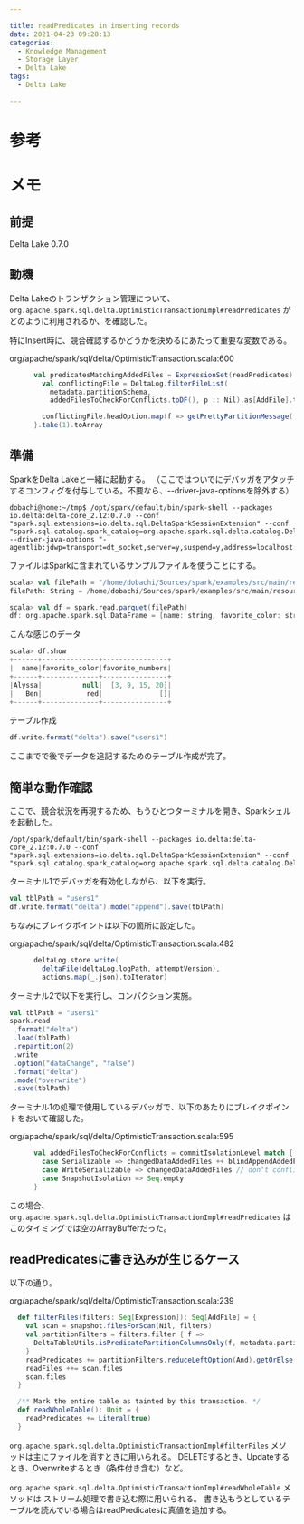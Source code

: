 ```yaml
---

title: readPredicates in inserting records
date: 2021-04-23 09:28:13
categories:
  - Knowledge Management
  - Storage Layer
  - Delta Lake
tags:
  - Delta Lake

---
```


# 参考


# メモ

## 前提

Delta Lake 0.7.0

## 動機

Delta Lakeのトランザクション管理について、
`org.apache.spark.sql.delta.OptimisticTransactionImpl#readPredicates`
がどのように利用されるか、を確認した。

特にInsert時に、競合確認するかどうかを決めるにあたって重要な変数である。

org/apache/spark/sql/delta/OptimisticTransaction.scala:600

```scala
      val predicatesMatchingAddedFiles = ExpressionSet(readPredicates).iterator.flatMap { p =>
        val conflictingFile = DeltaLog.filterFileList(
          metadata.partitionSchema,
          addedFilesToCheckForConflicts.toDF(), p :: Nil).as[AddFile].take(1)

        conflictingFile.headOption.map(f => getPrettyPartitionMessage(f.partitionValues))
      }.take(1).toArray
```

## 準備

SparkをDelta Lakeと一緒に起動する。
（ここではついでにデバッガをアタッチするコンフィグを付与している。不要なら、--driver-java-optionsを除外する）

```shell
dobachi@home:~/tmp$ /opt/spark/default/bin/spark-shell --packages io.delta:delta-core_2.12:0.7.0 --conf "spark.sql.extensions=io.delta.sql.DeltaSparkSessionExtension" --conf "spark.sql.catalog.spark_catalog=org.apache.spark.sql.delta.catalog.DeltaCatalog" --driver-java-options "-agentlib:jdwp=transport=dt_socket,server=y,suspend=y,address=localhost:5005"
```

ファイルはSparkに含まれているサンプルファイルを使うことにする。

```scala
scala> val filePath = "/home/dobachi/Sources/spark/examples/src/main/resources/users.parquet"
filePath: String = /home/dobachi/Sources/spark/examples/src/main/resources/users.parquet

scala> val df = spark.read.parquet(filePath)
df: org.apache.spark.sql.DataFrame = [name: string, favorite_color: string ... 1 more field]
```

こんな感じのデータ

```scala
scala> df.show
+------+--------------+----------------+
|  name|favorite_color|favorite_numbers|
+------+--------------+----------------+
|Alyssa|          null|  [3, 9, 15, 20]|
|   Ben|           red|              []|
+------+--------------+----------------+
```

テーブル作成

```scala
df.write.format("delta").save("users1") 
```

ここまでで後でデータを追記するためのテーブル作成が完了。

## 簡単な動作確認

ここで、競合状況を再現するため、もうひとつターミナルを開き、Sparkシェルを起動した。

```shell
/opt/spark/default/bin/spark-shell --packages io.delta:delta-core_2.12:0.7.0 --conf "spark.sql.extensions=io.delta.sql.DeltaSparkSessionExtension" --conf "spark.sql.catalog.spark_catalog=org.apache.spark.sql.delta.catalog.DeltaCatalog"
```

ターミナル1でデバッガを有効化しながら、以下を実行。

```scala
val tblPath = "users1"
df.write.format("delta").mode("append").save(tblPath)
```

ちなみにブレイクポイントは以下の箇所に設定した。

org/apache/spark/sql/delta/OptimisticTransaction.scala:482

```scala
      deltaLog.store.write(
        deltaFile(deltaLog.logPath, attemptVersion),
        actions.map(_.json).toIterator)
```

ターミナル2で以下を実行し、コンパクション実施。

```scala
val tblPath = "users1"
spark.read
 .format("delta")
 .load(tblPath)
 .repartition(2)
 .write
 .option("dataChange", "false")
 .format("delta")
 .mode("overwrite")
 .save(tblPath)
```

ターミナル1の処理で使用しているデバッガで、以下のあたりにブレイクポイントをおいて確認した。

org/apache/spark/sql/delta/OptimisticTransaction.scala:595

```scala
      val addedFilesToCheckForConflicts = commitIsolationLevel match {
        case Serializable => changedDataAddedFiles ++ blindAppendAddedFiles
        case WriteSerializable => changedDataAddedFiles // don't conflict with blind appends
        case SnapshotIsolation => Seq.empty
      }
```

この場合、`org.apache.spark.sql.delta.OptimisticTransactionImpl#readPredicates` はこのタイミングでは空のArrayBufferだった。

## readPredicatesに書き込みが生じるケース

以下の通り。

org/apache/spark/sql/delta/OptimisticTransaction.scala:239

```scala
  def filterFiles(filters: Seq[Expression]): Seq[AddFile] = {
    val scan = snapshot.filesForScan(Nil, filters)
    val partitionFilters = filters.filter { f =>
      DeltaTableUtils.isPredicatePartitionColumnsOnly(f, metadata.partitionColumns, spark)
    }
    readPredicates += partitionFilters.reduceLeftOption(And).getOrElse(Literal(true))
    readFiles ++= scan.files
    scan.files
  }

  /** Mark the entire table as tainted by this transaction. */
  def readWholeTable(): Unit = {
    readPredicates += Literal(true)
  }
```

`org.apache.spark.sql.delta.OptimisticTransactionImpl#filterFiles` メソッドは主にファイルを消すときに用いられる。
DELETEするとき、Updateするとき、Overwriteするとき（条件付き含む）など。

`org.apache.spark.sql.delta.OptimisticTransactionImpl#readWholeTable` メソッドは
ストリーム処理で書き込む際に用いられる。
書き込もうとしているテーブルを読んでいる場合はreadPredicatesに真値を追加する。

<!-- vim: set et tw=0 ts=2 sw=2: -->
